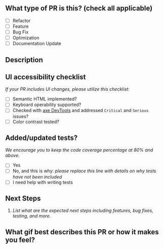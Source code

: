 ## What type of PR is this? (check all applicable)

- [ ] Refactor
- [ ] Feature
- [ ] Bug Fix
- [ ] Optimization
- [ ] Documentation Update

## Description

## UI accessibility checklist
_If your PR includes UI changes, please utilize this checklist:_
- [ ] Semantic HTML implemented?
- [ ] Keyboard operability supported?
- [ ] Checked with [axe DevTools](https://www.deque.com/axe/) and addressed `Critical` and `Serious` issues?
- [ ] Color contrast tested?

## Added/updated tests?
_We encourage you to keep the code coverage percentage at 80% and above._

- [ ] Yes
- [ ] No, and this is why: _please replace this line with details on why tests
      have not been included_
- [ ] I need help with writing tests

## Next Steps

1. _List what are the expected next steps including features, bug fixes, testing, and more._

## What gif best describes this PR or how it makes you feel?